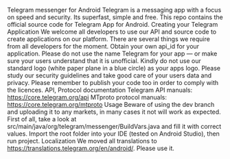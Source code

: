 Telegram messenger for Android Telegram is a messaging app with a focus on speed and security. Its superfast, simple and free. This repo contains the official source code for Telegram App for Android. Creating your Telegram Application We welcome all developers to use our API and source code to create applications on our platform. There are several things we require from all developers for the moment. Obtain your own api_id for your application. Please do not use the name Telegram for your app — or make sure your users understand that it is unofficial. Kindly do not use our standard logo (white paper plane in a blue circle) as your apps logo. Please study our security guidelines and take good care of your users data and privacy. Please remember to publish your code too in order to comply with the licences. API, Protocol documentation Telegram API manuals: https://core.telegram.org/api MTproto protocol manuals: https://core.telegram.org/mtproto Usage Beware of using the dev branch and uploading it to any markets, in many cases it not will work as expected. First of all, take a look at src/main/java/org/telegram/messenger/BuildVars.java and fill it with correct values. Import the root folder into your IDE (tested on Android Studio), then run project. Localization We moved all translations to https://translations.telegram.org/en/android/. Please use it.